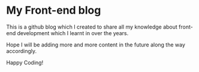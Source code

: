 #  My Front-end blog

This is a github blog which I created to share all my knowledge about front-end development which I learnt in over the years.

Hope I will be adding more and more content in the future along the way accordingly.

Happy Coding!
